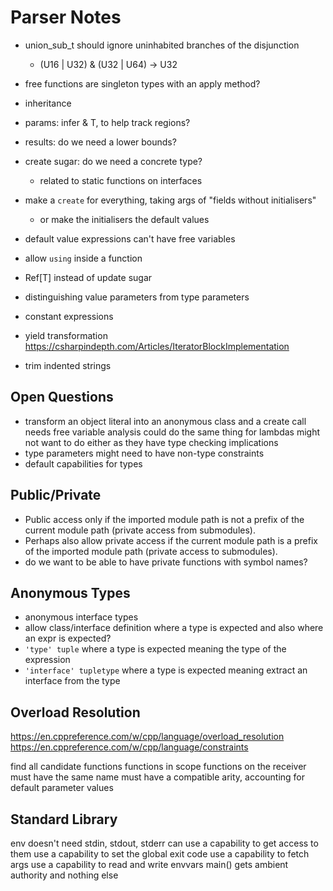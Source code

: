 # Parser Notes

* union_sub_t should ignore uninhabited branches of the disjunction
  * (U16 | U32) & (U32 | U64) -> U32
* free functions are singleton types with an apply method?
* inheritance
* params: infer & T, to help track regions?
* results: do we need a lower bounds?
* create sugar: do we need a concrete type?
  * related to static functions on interfaces

* make a `create` for everything, taking args of "fields without initialisers"
  * or make the initialisers the default values
* default value expressions can't have free variables
* allow `using` inside a function
* Ref[T] instead of update sugar
* distinguishing value parameters from type parameters
* constant expressions
* yield transformation
  https://csharpindepth.com/Articles/IteratorBlockImplementation
* trim indented strings

## Open Questions

* transform an object literal into an anonymous class and a create call
  needs free variable analysis
  could do the same thing for lambdas
  might not want to do either as they have type checking implications
* type parameters might need to have non-type constraints
* default capabilities for types

## Public/Private

* Public access only if the imported module path is not a prefix of the current module path (private access from submodules).
* Perhaps also allow private access if the current module path is a prefix of the imported module path (private access to submodules).
* do we want to be able to have private functions with symbol names?

## Anonymous Types

* anonymous interface types
* allow class/interface definition where a type is expected
  and also where an expr is expected?
* `'type' tuple` where a type is expected
  meaning the type of the expression
* `'interface' tupletype` where a type is expected
  meaning extract an interface from the type

## Overload Resolution

https://en.cppreference.com/w/cpp/language/overload_resolution
https://en.cppreference.com/w/cpp/language/constraints

find all candidate functions
  functions in scope
  functions on the receiver
  must have the same name
  must have a compatible arity, accounting for default parameter values

## Standard Library

env doesn't need stdin, stdout, stderr
  can use a capability to get access to them
use a capability to set the global exit code
use a capability to fetch args
use a capability to read and write envvars
main() gets ambient authority and nothing else
